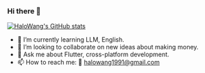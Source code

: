 ### Hi there 👋

<!--
**HaloWang/HaloWang** is a ✨ _special_ ✨ repository because its `README.md` (this file) appears on your GitHub profile.

Here are some ideas to get you started:

- 🔭 I’m currently working on ...
- 🤔 I’m looking for help with ...
- 😄 Pronouns: ...
- ⚡ Fun fact: ...
-->

[![HaloWang's GitHub stats](https://github-readme-stats.vercel.app/api?username=HaloWang)](https://github.com/anuraghazra/github-readme-stats)

- 🌱 I’m currently learning LLM, English.
- 👯 I’m looking to collaborate on new ideas about making money.
- 💬 Ask me about Flutter, cross-platform development.
- 📫 How to reach me: 📧 halowang1991@gmail.com
